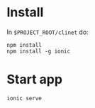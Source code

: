 # Install

In `$PROJECT_ROOT/clinet` do:

```
npm install
npm install -g ionic
```

# Start app

```
ionic serve
```